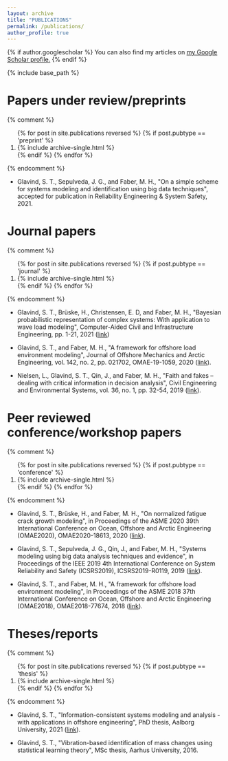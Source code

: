 ```yaml
---
layout: archive
title: "PUBLICATIONS"
permalink: /publications/
author_profile: true
---
```


{% if author.googlescholar %}
  You can also find my articles on <u><a href="{{author.googlescholar}}">my Google Scholar profile</a>.</u>
{% endif %}

{% include base_path %}

Papers under review/preprints
====
{% comment %}
<ol>
{% for post in site.publications reversed %}
  {% if post.pubtype == 'preprint' %}
      <li> {% include archive-single.html %} </li>
  {% endif %}
{% endfor %}
</ol>
{% endcomment %}

* Glavind, S. T., Sepulveda, J. G., and Faber, M. H., "On a simple scheme for systems modeling and identification using big data techniques", accepted for publication in Reliability Engineering & System Safety, 2021.

Journal papers
====
{% comment %}
<ol>
{% for post in site.publications reversed %}
  {% if post.pubtype == 'journal' %}
     <li> {% include archive-single.html %} </li>
  {% endif %}
{% endfor %}
</ol>
{% endcomment %}

* Glavind, S. T., Brüske, H., Christensen, E. D, and Faber, M. H., "Bayesian probabilistic representation of complex systems: With application to wave load modeling", Computer-Aided Civil and Infrastructure Engineering, pp. 1-21, 2021 ([link](https://onlinelibrary.wiley.com/doi/10.1111/mice.12763))

* Glavind, S. T., and Faber, M. H., "A framework for offshore load environment modeling", Journal of Offshore Mechanics and Arctic Engineering, vol. 142, no. 2, pp. 021702, OMAE-19-1059, 2020 ([link](https://asmedigitalcollection.asme.org/offshoremechanics/article-abstract/142/2/021702/1065640/A-Framework-for-Offshore-Load-Environment?redirectedFrom=PDF)).

* Nielsen, L., Glavind, S. T., Qin, J., and Faber, M. H., "Faith and fakes – dealing with critical information in decision analysis", Civil Engineering and Environmental Systems, vol. 36, no. 1, pp. 32-54, 2019 ([link](https://www.tandfonline.com/doi/full/10.1080/10286608.2019.1615476)).

Peer reviewed conference/workshop papers
====
{% comment %}
<ol>
{% for post in site.publications reversed %}
  {% if post.pubtype == 'conference' %} 
  <li>    {% include archive-single.html %} </li>
  {% endif %}
{% endfor %}
</ol>
{% endcomment %}

* Glavind, S. T., Brüske, H., and Faber, M. H., "On normalized fatigue crack growth modeling", in Proceedings of the ASME 2020 39th International Conference on Ocean, Offshore and Arctic Engineering (OMAE2020), OMAE2020-18613, 2020 ([link](https://asmedigitalcollection.asme.org/OMAE/proceedings-abstract/OMAE2020/84324/V02AT02A037/1092628)).

* Glavind, S. T., Sepulveda, J. G., Qin, J., and Faber, M. H., "Systems modeling using big data analysis techniques and evidence", in Proceedings of the IEEE 2019 4th International Conference on System Reliability and Safety (ICSRS2019), ICSRS2019-R0119, 2019 ([link](https://ieeexplore.ieee.org/document/8987667)).

* Glavind, S. T., and Faber, M. H., "A framework for offshore load environment modeling", in Proceedings of the ASME 2018 37th International Conference on Ocean, Offshore and Arctic Engineering (OMAE2018), OMAE2018-77674, 2018 ([link](https://asmedigitalcollection.asme.org/OMAE/proceedings-abstract/OMAE2018/51272/V07BT06A006/274135)).

Theses/reports
====
{% comment %}
<ol>
{% for post in site.publications reversed %}
  {% if post.pubtype == 'thesis' %}
   <li>   {% include archive-single.html %} </li>
  {% endif %}
{% endfor %}
</ol>
{% endcomment %}

* Glavind, S. T., "Information-consistent systems modeling and analysis - with applications in offshore engineering", PhD thesis, Aalborg University, 2021 ([link](https://vbn.aau.dk/da/publications/information-consistent-systems-modeling-and-analysis-with-applica)).

* Glavind, S. T., "Vibration-based identification of mass changes using statistical learning theory", MSc thesis, Aarhus University, 2016.

